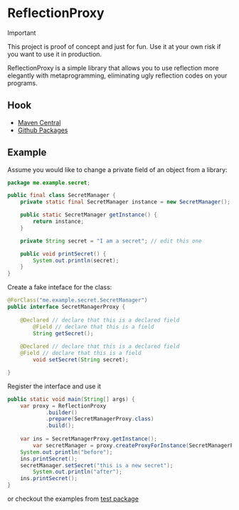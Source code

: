 # ReflectionProxy

> [!IMPORTANT]
> This project is proof of concept and just for fun. 
> Use it at your own risk if you want to use it in production.

ReflectionProxy is a simple library that allows you to use reflection more elegantly with metaprogramming, eliminating ugly reflection codes on your programs.

## Hook

- [Maven Central](https://central.sonatype.com/artifact/xyz.ericlamm.toolkits/reflection-proxy)
- [Github Packages](https://github.com/eric2788/ReflectionProxy/packages/2334237)

## Example

Assume you would like to change a private field of an object from a library:

```java
package me.example.secret;

public final class SecretManager {
	private static final SecretManager instance = new SecretManager();

	public static SecretManager getInstance() {
		return instance;
	}

	private String secret = "I am a secret"; // edit this one

	public void printSecret() {
		System.out.println(secret);
	}
}
```

Create a fake inteface for the class:

```java
@ForClass("me.example.secret.SecretManager")
public interface SecretManagerProxy {
	
	@Declared // declare that this is a declared field
    	@Field // declare that this is a field
    	String getSecret();
	
	@Declared // declare that this is a declared field
	@Field // declare that this is a field
    	void setSecret(String secret);

}
```

Register the interface and use it

```java
public static void main(String[] args) {
	var proxy = ReflectionProxy
			.builder()
			.prepare(SecretManagerProxy.class)
			.build();
	
	var ins = SecretManagerProxy.getInstance();
    	var secretManager = proxy.createProxyForInstance(SecretManagerProxy.class, ins);
	System.out.println("before");
	ins.printSecret();
	secretManager.setSecret("this is a new secret");
    	System.out.println("after");
	ins.printSecret();
}
```

or checkout the examples from [test package](/src/test/java/xyz/ericlamm/toolkits/reflectionproxy/TestReflectionProxy.java)
